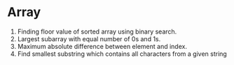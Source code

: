 # Array
1. Finding floor value of sorted array using binary search.
2. Largest subarray with equal number of 0s and 1s.
3. Maximum absolute difference between element and index.
4. Find smallest substring which contains all characters from a given string
